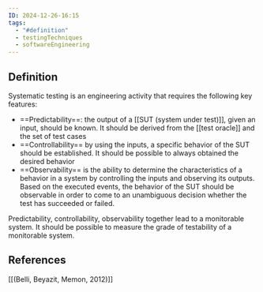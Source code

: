 ```yaml
---
ID: 2024-12-26-16:15
tags:
  - "#definition"
  - testingTechniques
  - softwareEngineering
---
```

## Definition

Systematic testing is an engineering activity that requires the following key features:
- ==Predictability==: the output of a [[SUT (system under test)]], given an input, should be known. It should be derived from the [[test oracle]] and the set of test cases
- ==Controllability== by using the inputs, a specific behavior of the SUT should be established. It should be possible to always obtained the desired behavior 
- ==Observability== is the ability to determine the characteristics of a behavior in a system by controlling the inputs and observing its outputs. Based on the executed events, the behavior of the SUT should be observable in order to come to an unambiguous decision whether the test has succeeded or failed.

Predictability, controllability, observability together lead to a monitorable system. 
It should be possible to measure the grade of testability of a monitorable system. 

## References
[[(Belli, Beyazit, Memon, 2012)]]